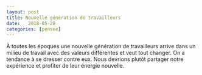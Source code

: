 ```yaml
---
layout: post
title: Nouvelle génération de travailleurs
date:   2018-05-28
categories: [pensee]
---
```

À toutes les époques une nouvelle génération de travailleurs arrive dans un milieu de travail avec des valeurs différentes et veut tout changer. On a tendance à se dresser contre eux.  Nous devrions plutôt partager notre expérience et profiter de leur énergie nouvelle. 